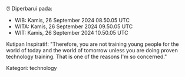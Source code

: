 ⏰ Diperbarui pada:
- WIB: Kamis, 26 September 2024 08.50.05 UTC
- WITA: Kamis, 26 September 2024 09.50.05 UTC
- WIT: Kamis, 26 September 2024 10.50.05 UTC

Kutipan Inspiratif:
"Therefore, you are not training young people for the world of today and the world of tomorrow unless you are doing proven technology training. That is one of the reasons I'm so concerned."


Kategori: technology

